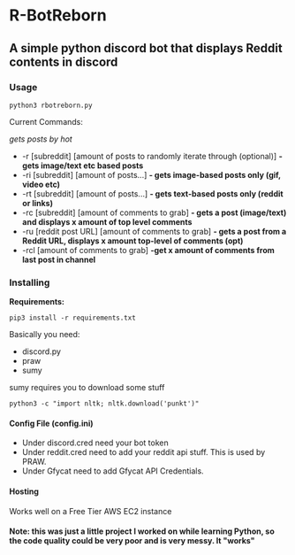 # R-BotReborn
## A simple python discord bot that displays Reddit contents in discord

### Usage

`python3 rbotreborn.py`

Current Commands:

*gets posts by hot*
* -r [subreddit] [amount of posts to randomly iterate through (optional)] **- gets image/text etc based posts**
* -ri [subreddit] [amount of posts...] **- gets image-based posts only (gif, video etc)**
* -rt [subreddit] [amount of posts...] **- gets text-based posts only (reddit or links)**
* -rc [subreddit] [amount of comments to grab] **- gets a post (image/text) and displays x amount of top level comments**
* -ru [reddit post URL] [amount of comments to grab] **- gets a post from a Reddit URL, displays x amount top-level of comments (opt)**
* -rcl [amount of comments to grab] **-get x amount of comments from last post in channel**
### Installing

**Requirements:**

`pip3 install -r requirements.txt`

Basically you need:
* discord.py
* praw
* sumy

sumy requires you to download some stuff

`python3 -c "import nltk; nltk.download('punkt')"`


#### Config File (config.ini)

* Under discord.cred need your bot token
* Under reddit.cred need to add your reddit api stuff. This is used by PRAW.
* Under Gfycat need to add Gfycat API Credentials. 

#### Hosting
Works well on a Free Tier AWS EC2 instance

#### Note: this was just a little project I worked on while learning Python, so the code quality could be very poor and is very messy. It "works"
